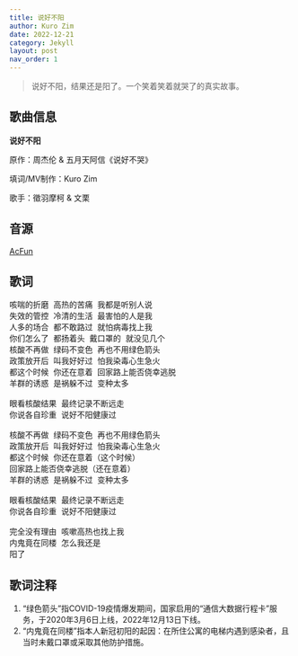 ```yaml
---
title: 说好不阳
author: Kuro Zim
date: 2022-12-21
category: Jekyll
layout: post
nav_order: 1
---
```


> 说好不阳，结果还是阳了。一个笑着笑着就哭了的真实故事。

## 歌曲信息

**说好不阳**

原作：周杰伦 & 五月天阿信《说好不哭》

填词/MV制作：Kuro Zim

歌手：徵羽摩柯 & 文栗

## 音源

[AcFun](https://www.acfun.cn/v/ac40224516)

## 歌词

<pre>咳喘的折磨 高热的苦痛 我都是听别人说
失效的管控 冷清的生活 最害怕的人是我
人多的场合 都不敢路过 就怕病毒找上我
你们怎么了 都扬着头 戴口罩的 就没见几个
核酸不再做 绿码不变色 再也不用绿色箭头
政策放开后 叫我好好过 怕我染毒心生急火
都这个时候 你还在意着 回家路上能否侥幸逃脱
羊群的诱惑 是祸躲不过 变种太多

眼看核酸结果 最终记录不断远走
你说各自珍重 说好不阳健康过

核酸不再做 绿码不变色 再也不用绿色箭头
政策放开后 叫我好好过 怕我染毒心生急火
都这个时候 你还在意着（这个时候）
回家路上能否侥幸逃脱（还在意着）
羊群的诱惑 是祸躲不过 变种太多

眼看核酸结果 最终记录不断远走
你说各自珍重 说好不阳健康过

完全没有理由 咳嗽高热也找上我
内鬼竟在同楼 怎么我还是
阳了</pre>

## 歌词注释

1. “绿色箭头”指COVID-19疫情爆发期间，国家启用的“通信大数据行程卡”服务，于2020年3月6日上线，2022年12月13日下线。
2. “内鬼竟在同楼”指本人新冠初阳的起因：在所住公寓的电梯内遇到感染者，且当时未戴口罩或采取其他防护措施。